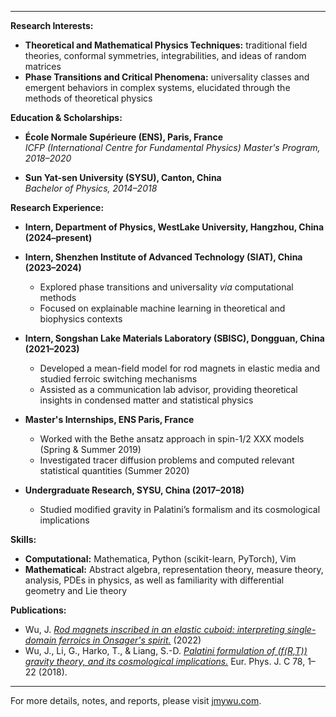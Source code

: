 <!--- # JaiMan NG (JiMin WU) -->

---

**Research Interests:**  
- **Theoretical and Mathematical Physics Techniques:** traditional field theories, conformal symmetries, integrabilities, and ideas of random matrices  
- **Phase Transitions and Critical Phenomena:** universality classes and emergent behaviors in complex systems, elucidated through the methods of theoretical physics

**Education & Scholarships:**  
- **École Normale Supérieure (ENS), Paris, France**  
  *ICFP (International Centre for Fundamental Physics) Master's Program, 2018–2020*  
<!--- Awarded ICFP scholarship (full scholarship for two-year master's) -->

- **Sun Yat-sen University (SYSU), Canton, China**  
  *Bachelor of Physics, 2014–2018*  
  <!--- - Member of the international class of theoretical physics (top 5% students) -->
  <!--- - Outstanding student scholarship recipient (top 10% in class, 2016–2017; top 30% in class, 2015–2016) -->

**Research Experience:**  
- **Intern, Department of Physics, WestLake University, Hangzhou, China (2024–present)**

- **Intern, Shenzhen Institute of Advanced Technology (SIAT), China (2023–2024)**  
  - Explored phase transitions and universality *via* computational methods
  - Focused on explainable machine learning in theoretical and biophysics contexts

- **Intern, Songshan Lake Materials Laboratory (SBISC), Dongguan, China (2021–2023)**  
  - Developed a mean-field model for rod magnets in elastic media and studied ferroic switching mechanisms  
  - Assisted as a communication lab advisor, providing theoretical insights in condensed matter and statistical physics

- **Master's Internships, ENS Paris, France**  
  - Worked with the Bethe ansatz approach in spin-1/2 XXX models (Spring & Summer 2019)  
  - Investigated tracer diffusion problems and computed relevant statistical quantities (Summer 2020)

- **Undergraduate Research, SYSU, China (2017–2018)**  
  - Studied modified gravity in Palatini’s formalism and its cosmological implications  
  <!--- - Courses and notes on general relativity, quantum field theory, and particle physics are available on personal site -->

**Skills:**  
- **Computational:** Mathematica, Python (scikit-learn, PyTorch), Vim  
- **Mathematical:** Abstract algebra, representation theory, measure theory, analysis, PDEs in physics, as well as familiarity with differential geometry and Lie theory

**Publications:**  
- Wu, J. [*Rod magnets inscribed in an elastic cuboid: interpreting single-domain ferroics in Onsager's spirit.*](https://arxiv.org/abs/2206.01811) (2022)  
- Wu, J., Li, G., Harko, T., & Liang, S.-D. [*Palatini formulation of \(f(R,T)\) gravity theory, and its cosmological implications.*](https://link.springer.com/article/10.1140/epjc/s10052-018-5923-9) Eur. Phys. J. C 78, 1–22 (2018).

---

For more details, notes, and reports, please visit [jmywu.com](http://jmywu.com).

